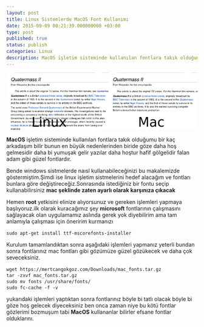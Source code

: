 ```yaml
---
layout: post
title: Linux Sistemlerde MacOS Font Kullanımı
date: 2015-09-09 00:21:39.000000000 +03:00
type: post
published: true
status: publish
categories: Linux
description: MacOS işletim sisteminde kullanılan fontlara takık olduğumu bir kaç arkadaşım bilir bunun en büyük nedenlerinden biride göze daha hoş gelmesidir
---
```


![fontyenilogo](/assets/fontyenilogo.jpg)

**MacOS** işletim sisteminde kullanılan fontlara takık olduğumu bir kaç arkadaşım bilir bunun en büyük nedenlerinden biride göze daha hoş gelmesidir daha bi yumuşak gelir yazılar daha hoştur hafif gölgelidir falan adam gibi güzel fontlardır.

Bende windows sistmelerde naısl kullanabileceğinizi bu makalemizde göstermiştim.Şimdi ise linux işletim sistmelerini hedef alacağım ve fontları bunlara göre değiştireceğiz.Sonrasında istediğiniz bir fontu seçip kullanabilirsiniz **mac şeklinde zaten ayarlı olarak karşınıza çıkacak**

Hemen **root** yetkisini elinize alıyorsunuz ve gereken işlemleri yapmaya başlıyoruz.ilk olarak kuracağımız şey **microsoft** fontlarının çalışmasını sağlayacak olan uygulamamız aslında gerek yok diyebilirim ama tam anlamıyla çalışması için öneririm kurmanızı

    sudo apt-get install ttf-mscorefonts-installer

Kurulum tamamlandıktan sonra aşağıdaki işlemleri yapmanız yeterli bundan sonra fontlarınız mac fontları gibi gözümüze güzel gözükecek ve daha çok seveceksiniz.

    wget https://mertcangokgoz.com/Downloads/mac_fonts.tar.gz
    tar -zxvf mac_fonts.tar.gz
    sudo mv fonts /usr/share/fonts/
    sudo fc-cache -f -v

yukarıdaki işlemleri yaptıktan sonra fontlarınız böyle bi tatlı olacak böyle bi göze hoş gelecek diyeceksiniz ben onca zaman niye bu kötü fontlar gözlerimi bozmuşum tabi **MacOS** kullananlar bilirler efsane fontlar olduklarını.
